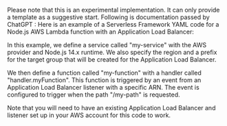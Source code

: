 
Please note that this is an experimental implementation. It can only provide a template as a suggestive start.
Following is documentation passed by ChatGPT : 
Here is an example of a Serverless Framework YAML code for a Node.js AWS Lambda function with an Application Load Balancer:



In this example, we define a service called "my-service" with the AWS provider and Node.js 14.x runtime. We also specify the region and a prefix for the target group that will be created for the Application Load Balancer.

We then define a function called "my-function" with a handler called "handler.myFunction". This function is triggered by an event from an Application Load Balancer listener with a specific ARN. The event is configured to trigger when the path "/my-path" is requested.

Note that you will need to have an existing Application Load Balancer and listener set up in your AWS account for this code to work.